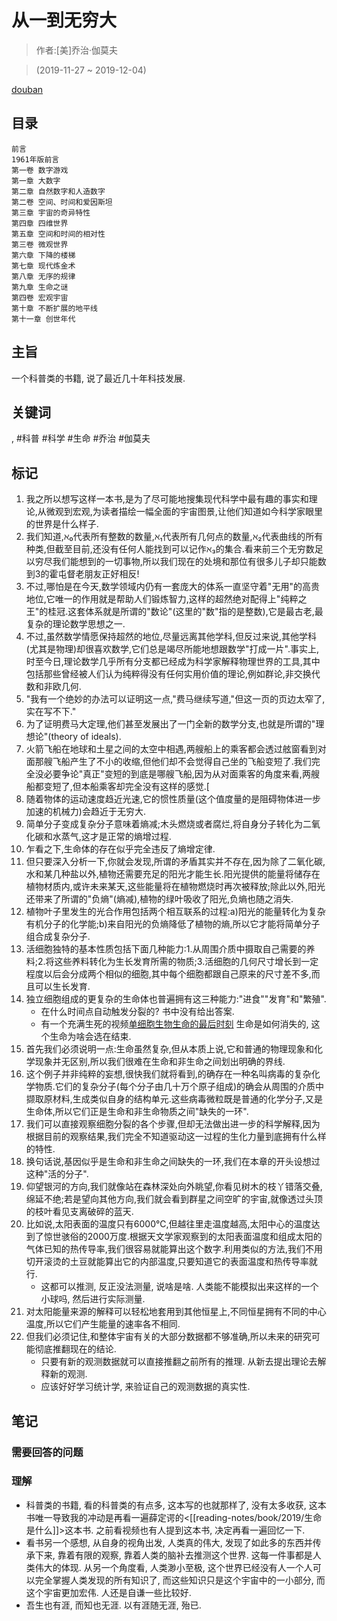 # 从一到无穷大

> 作者:[美]乔治·伽莫夫

> (2019-11-27 ~ 2019-12-04)

[douban](https://book.douban.com/subject/34782541/)

## 目录
```
前言
1961年版前言
第一卷 数字游戏
第一章 大数字
第二章 自然数字和人造数字
第二卷 空间、时间和爱因斯坦
第三章 宇宙的奇异特性
第四章 四维世界
第五章 空间和时间的相对性
第三卷 微观世界
第六章 下降的楼梯
第七章 现代炼金术
第八章 无序的规律
第九章 生命之谜
第四卷 宏观宇宙
第十章 不断扩展的地平线
第十一章 创世年代
```

## 主旨
一个科普类的书籍, 说了最近几十年科技发展.

## 关键词
, #科普 #科学 #生命 #乔治 #伽莫夫


## 标记
1. 我之所以想写这样一本书,是为了尽可能地搜集现代科学中最有趣的事实和理论,从微观到宏观,为读者描绘一幅全面的宇宙图景,让他们知道如今科学家眼里的世界是什么样子.
2. 我们知道,ℵ₀代表所有整数的数量,ℵ₁代表所有几何点的数量,ℵ₂代表曲线的所有种类,但截至目前,还没有任何人能找到可以记作ℵ₃的集合.看来前三个无穷数足以穷尽我们能想到的一切事物,所以我们现在的处境和那位有很多儿子却只能数到3的霍屯督老朋友正好相反!
3. 不过,哪怕是在今天,数学领域内仍有一套庞大的体系一直坚守着"无用"的高贵地位,它唯一的作用就是帮助人们锻炼智力,这样的超然绝对配得上"纯粹之王"的桂冠.这套体系就是所谓的"数论"(这里的"数"指的是整数),它是最古老,最复杂的理论数学思想之一.
4. 不过,虽然数学情愿保持超然的地位,尽量远离其他学科,但反过来说,其他学科(尤其是物理)却很喜欢数学,它们总是竭尽所能地想跟数学"打成一片".事实上,时至今日,理论数学几乎所有分支都已经成为科学家解释物理世界的工具,其中包括那些曾经被人们认为纯粹得没有任何实用价值的理论,例如群论,非交换代数和非欧几何.
5. "我有一个绝妙的办法可以证明这一点,"费马继续写道,"但这一页的页边太窄了,实在写不下."
6. 为了证明费马大定理,他们甚至发展出了一门全新的数学分支,也就是所谓的"理想论"(theory of ideals).
7. 火箭飞船在地球和土星之间的太空中相遇,两艘船上的乘客都会透过舷窗看到对面那艘飞船产生了不小的收缩,但他们却不会觉得自己坐的飞船变短了.我们完全没必要争论"真正"变短的到底是哪艘飞船,因为从对面乘客的角度来看,两艘船都变短了,但本船乘客却完全没有这样的感觉.[
8. 随着物体的运动速度趋近光速,它的惯性质量(这个值度量的是阻碍物体进一步加速的机械力)会趋近于无穷大.
9. 简单分子变成复杂分子意味着熵减;木头燃烧或者腐烂,将自身分子转化为二氧化碳和水蒸气,这才是正常的熵增过程.
10. 乍看之下,生命体的存在似乎完全违反了熵增定律.
11. 但只要深入分析一下,你就会发现,所谓的矛盾其实并不存在,因为除了二氧化碳,水和某几种盐以外,植物还需要充足的阳光才能生长.阳光提供的能量将储存在植物材质内,或许未来某天,这些能量将在植物燃烧时再次被释放;除此以外,阳光还带来了所谓的"负熵"(熵减),植物的绿叶吸收了阳光,负熵也随之消失.
12. 植物叶子里发生的光合作用包括两个相互联系的过程:a)阳光的能量转化为复杂有机分子的化学能;b)来自阳光的负熵降低了植物的熵,所以它才能将简单分子组合成复杂分子.
13. 活细胞独特的基本性质包括下面几种能力:1.从周围介质中摄取自己需要的养料;2.将这些养料转化为生长发育所需的物质;3.活细胞的几何尺寸增长到一定程度以后会分成两个相似的细胞,其中每个细胞都跟自己原来的尺寸差不多,而且可以生长发育.
14. 独立细胞组成的更复杂的生命体也普遍拥有这三种能力:"进食""发育"和"繁殖".
    * 在什么时间点自动触发分裂的? 书中没有给出答案.
    * 有一个充满生死的视频[单细胞生物生命的最后时刻](https://youtu.be/N6LE9Yf-wJg) 生命是如何消失的, 这个生命为啥会选在结束.
15. 首先我们必须说明一点:生命虽然复杂,但从本质上说,它和普通的物理现象和化学现象并无区别,所以我们很难在生命和非生命之间划出明确的界线.
16. 这个例子并非纯粹的妄想,很快我们就将看到,的确存在一种名叫病毒的复杂化学物质.它们的复杂分子(每个分子由几十万个原子组成)的确会从周围的介质中撷取原材料,生成类似自身的结构单元.这些病毒微粒既是普通的化学分子,又是生命体,所以它们正是生命和非生命物质之间"缺失的一环".
17. 我们可以直接观察细胞分裂的各个步骤,但却无法做出进一步的科学解释,因为根据目前的观察结果,我们完全不知道驱动这一过程的生化力量到底拥有什么样的特性.
18. 换句话说,基因似乎是生命和非生命之间缺失的一环,我们在本章的开头设想过这种"活的分子".
19. 仰望银河的方向,我们就像站在森林深处向外眺望,你看见树木的枝丫错落交叠,绵延不绝;若是望向其他方向,我们就会看到群星之间空旷的宇宙,就像透过头顶的枝叶看见支离破碎的蓝天.
21. 比如说,太阳表面的温度只有6000℃,但越往里走温度越高,太阳中心的温度达到了惊世骇俗的2000万度.根据天文学家观察到的太阳表面温度和组成太阳的气体已知的热传导率,我们很容易就能算出这个数字.利用类似的方法,我们不用切开滚烫的土豆就能算出它的内部温度,只要知道它的表面温度和热传导率就行.
    * 这都可以推测, 反正没法测量, 说啥是啥. 人类能不能模拟出来这样的一个小球吗, 然后进行实际测量.
22. 对太阳能量来源的解释可以轻松地套用到其他恒星上,不同恒星拥有不同的中心温度,所以它们产生能量的速率各不相同.
23. 但我们必须记住,和整体宇宙有关的大部分数据都不够准确,所以未来的研究可能彻底推翻现在的结论.
    * 只要有新的观测数据就可以直接推翻之前所有的推理. 从新去提出理论去解释新的观测.
    * 应该好好学习统计学, 来验证自己的观测数据的真实性.

## 笔记
### 需要回答的问题

### 理解
* 科普类的书籍, 看的科普类的有点多, 这本写的也就那样了, 没有太多收获, 这本书唯一导致我的冲动是再看一遍薛定谔的<[[reading-notes/book/2019/生命是什么]]>这本书. 之前看视频也有人提到这本书, 决定再看一遍回忆一下.
* 看书另一个感想, 从自身的视角出发, 人类真的伟大, 发现了如此多的东西并传承下来, 靠着有限的观察, 靠着人类的脑补去推测这个世界. 这每一件事都是人类伟大的体现. 从另一个角度看, 人类渺小至极, 这个世界已经没有人一个人可以完全掌握人类发现的所有知识了, 而这些知识只是这个宇宙中的一小部分, 而这个宇宙更加宏伟. 人还是自谦一些比较好.
* 吾生也有涯, 而知也无涯. 以有涯随无涯, 殆已.
